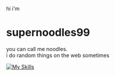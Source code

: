 hi i'm

# supernoodles99

you can call me noodles.  
i do random things on the web sometimes  

[![My Skills](https://skillicons.dev/icons?i=html,css,js,py,md,sqlite,cloudflare,github,figma,codepen&perline=5)](https://skillicons.dev)
